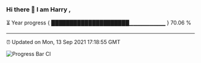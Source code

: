 ### Hi there 👋 I am Harry , 

⏳ Year progress { █████████████████████▁▁▁▁▁▁▁▁▁ } 70.06 %

---

⏰ Updated on Mon, 13 Sep 2021 17:18:55 GMT

![Progress Bar CI](https://github.com/duykhang68/duykhang68/workflows/Progress%20Bar%20CI/badge.svg)
